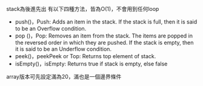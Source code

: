 stack為後進先出
有以下四種方法，皆為O(1)，不會用到任何loop
* push()，Push: Adds an item in the stack. If the stack is full, then it is said to be an Overflow condition.
* pop ()，Pop: Removes an item from the stack. The items are popped in the reversed order in which they are pushed. If the stack is empty, then it is said to be an Underflow condition.
* peek()，peekPeek or Top: Returns top element of stack.
* isEmpty()，isEmpty: Returns true if stack is empty, else false

array版本可先設定滿為20，滿也是一個邊界條件